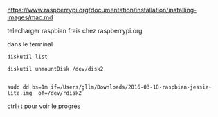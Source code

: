 https://www.raspberrypi.org/documentation/installation/installing-images/mac.md

telecharger raspbian frais chez raspberrypi.org


dans le terminal
```
diskutil list

diskutil unmountDisk /dev/disk2


sudo dd bs=1m if=/Users/gllm/Downloads/2016-03-18-raspbian-jessie-lite.img  of=/dev/rdisk2
```

ctrl+t pour voir le progrès
